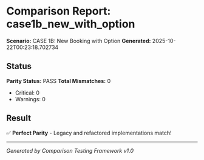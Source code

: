 # Comparison Report: case1b_new_with_option
**Scenario:** CASE 1B: New Booking with Option
**Generated:** 2025-10-22T00:23:18.702734

## Status
**Parity Status:** PASS
**Total Mismatches:** 0
  - Critical: 0
  - Warnings: 0

## Result
✅ **Perfect Parity** - Legacy and refactored implementations match!

---
*Generated by Comparison Testing Framework v1.0*